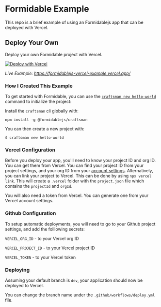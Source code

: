 # Formidable Example

This repo is a brief example of using an Formidablejs app that can be deployed with Vercel.

## Deploy Your Own

Deploy your own Formidable project with Vercel.

[![Deploy with Vercel](https://vercel.com/button)](https://vercel.com/import/project?template=https://github.com/donaldp/formidablejs-vercel-example)

_Live Example: https://formidablejs-vercel-example.vercel.app/_

### How I Created This Example

To get started with Formidable, you can use the [`craftsman new hello-world`](https://www.formidablejs.org/docs/) command to initialize the project:

Install the `craftsman` cli globally with:

```shell
npm install -g @formidablejs/craftsman
```

You can then create a new project with:

```shell
$ craftsman new hello-world
```

### Vercel Configuration

Before you deploy your app, you'll need to know your project ID and org ID. You can get them from Vercel. You can find your project ID from your project settings, and your org ID from your [account settings](https://vercel.com/account). Alternatively, you can link your project to Vercel. This can be done by using `npx vercel link`. This will create a `.vercel` folder with the `project.json` file which contains the `projectId` and `orgId`.

You will also need a token from Vercel. You can generate one from your Vercel account settings.

### Github Configuration

To setup automatic deployments, you will need to go to your Github project settings, and add the folllowing secrets:

`VERCEL_ORG_ID` - to your Vercel org ID

`VERCEL_PROJECT_ID` - to your Vercel project ID

`VERCEL_TOKEN` - to your Vercel token

### Deploying

Assuming your default branch is `dev`, your application should now be deployed to Vercel.

You can change the branch name under the `.github/workflows/deploy.yml` file.
